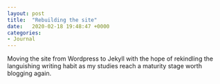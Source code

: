 ```yaml
---
layout: post
title:  "Rebuilding the site"
date:   2020-02-18 19:48:47 +0000
categories:
- Journal
---
```

Moving the site from Wordpress to Jekyll with the hope of rekindling the languishing writing habit as my studies reach a maturity stage worth blogging again.
